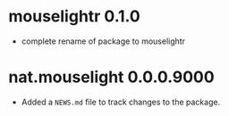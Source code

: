 # mouselightr 0.1.0

* complete rename of package to mouselightr

# nat.mouselight 0.0.0.9000

* Added a `NEWS.md` file to track changes to the package.
